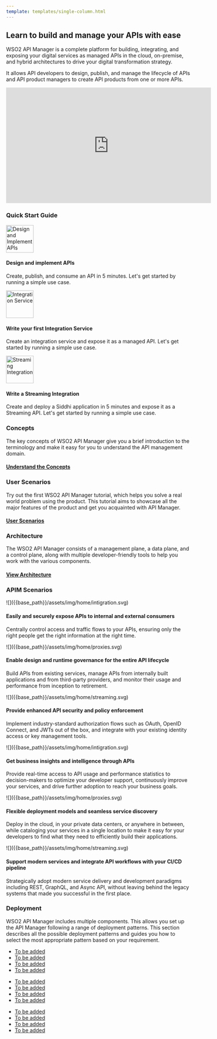 ```yaml
---
template: templates/single-column.html
---
```


<link href="https://fonts.googleapis.com/icon?family=Material+Icons" rel="stylesheet">
<div class="homePage">
    <div class="section01">
        <div class="leftContent">
            <h2>Learn to build and manage your APIs with ease  </h2>
            <p>
                WSO2 API Manager is a complete platform for building, integrating, and exposing your digital services as managed APIs in the cloud, on-premise, and hybrid architectures to drive your digital transformation strategy. 
            </p>
            <p>
                It allows API developers to design, publish, and manage the lifecycle of APIs and API product 
                managers to create API products from one or more APIs.
            </p>
        </div>
        <div class="rightImage">
            <iframe width="560" height="315" src="https://www.youtube-nocookie.com/embed/JejVjoaAc38?controls=0" 
            frameborder="0" allow="accelerometer; clipboard-write; encrypted-media; gyroscope" allowfullscreen></iframe>
        </div>
    </div>
    <div class="section02">
        <h3>Quick Start Guide</h3>
        <div class="linkWrapper">
            <div class="linkSet2" onclick="location.href='{{base_path}}/get-started/quick-start-guide/quick-start-guide';">
                <img src="{{base_path}}/assets/img/home/landing-page/design-and-implement-apis.svg" title="Design and Implement APIs" width="75" alt="Design and Implement APIs"/>
                <h4>Design and implement APIs</h4>
                <p>
                    Create, publish, and consume an API in 5 minutes. Let's get started by running a simple use case.
                </p>
            </div>
            <div class="linkSet2 middle" onclick="location.href='{{base_path}}/get-started/quick-start-guide/integration-qsg';">
                <img src="{{base_path}}/assets/img/home/landing-page/write-your-first-integration-service.svg" title="Integration Service" width="75" alt="Integration Service"/>
                <h4>Write your first Integration Service</h4>
                <p>
                    Create an integration service and expose it as a managed API. Let's get started by running a simple use case. 
                </p>
            </div>
            <div class="linkSet2 last" onclick="location.href='{{base_path}}/get-started/quick-start-guide/streaming-qsg';">
                <img src="{{base_path}}/assets/img/home/landing-page/write-a-streaming-integration.svg" title="Streaming Integration" width="75" alt="Streaming Integration"/>
                <h4>Write a Streaming Integration</h4>
                <p>
                    Create and deploy a Siddhi application in 5 minutes and expose it as a Streaming API. Let's get started by running a simple use case.
                </p>
            </div>
        </div>
    </div>
    <div class="section03">
        <div class="linkSet2" onclick="location.href='{{base_path}}/get-started/key-concepts';">
            <h3>Concepts</h3>
            <p>
                The key concepts of WSO2 API Manager give you a brief introduction to the terminology and make it easy for you to understand the API management domain.
            </p>
            <a href='{{base_path}}/get-started/key-concepts'><h4>Understand the Concepts</h4></a>
        </div>
        <div class="linkSet2 middle" onclick="location.href='{{base_path}}/tutorials/tutorials-overview';">
            <h3>User Scenarios</h3>
            <p>
                Try out the first WSO2 API Manager tutorial, which helps you solve a real world problem using the product. This tutorial aims to showcase all the major features of the product and get you acquainted with API Manager.
            </p>
            <a href='{{base_path}}/tutorials/tutorials-overview'><h4>User Scenarios</h4></a>
        </div>
        <div class="linkSet2 last" onclick="location.href='{{base_path}}/get-started/architecture';">
            <h3>Architecture</h3>
            <p>
                The WSO2 API Manager consists of a management plane, a data plane, and a control plane, along with multiple developer-friendly tools to help you work with the various components.
            </p>
            <a href='{{base_path}}/get-started/architecture'><h4>View Architecture</h4></a>
        </div>
    </div>
    <div class="section04">
        <h3>APIM Scenarios</h3>
        <div class="linkWrapper">
            <div class="linkSet2" onclick="location.href='{{base_path}}/tutorials/user-scenario';">
                ![]({{base_path}}/assets/img/home/intigration.svg)
                <h4>Easily and securely expose APIs to internal and external consumers</h4>
                <p>
                    Centrally control access and traffic flows to your APIs, ensuring only the right people get the right information at the right time. 
                </p>
            </div>
            <div class="linkSet2 middle" onclick="location.href='{{base_path}}/tutorials/user-scenario';">
                ![]({{base_path}}/assets/img/home/proxies.svg)
                <h4>Enable design and runtime governance for the entire API lifecycle</h4>
                <p>
                    Build APIs from existing services, manage APIs from internally built applications and from third-party providers, and monitor their usage and performance from inception to retirement.
                </p>
            </div>
            <div class="linkSet2 last" onclick="location.href='{{base_path}}/tutorials/user-scenario';">
                ![]({{base_path}}/assets/img/home/streaming.svg)
                <h4>Provide enhanced API security and policy enforcement</h4>
                <p>
                    Implement industry-standard authorization flows such as OAuth, OpenID Connect, and JWTs out of the box, and integrate with your existing identity access or key management tools.
                </p>
            </div>
        </div>
        <div class="linkWrapper">
            <div class="linkSet2" onclick="location.href='{{base_path}}/tutorials/user-scenario';">
                ![]({{base_path}}/assets/img/home/intigration.svg)
                <h4>Get business insights and intelligence through APIs</h4>
                <p>
                    Provide real-time access to API usage and performance statistics to decision-makers to optimize your developer support, continuously improve your services, and drive further adoption to reach your business goals. 
                </p>
            </div>
            <div class="linkSet2 middle" onclick="location.href='{{base_path}}/tutorials/user-scenario';">
                ![]({{base_path}}/assets/img/home/proxies.svg)
                <h4>Flexible deployment models and seamless service discovery</h4>
                <p>
                    Deploy in the cloud, in your private data centers, or anywhere in between, while cataloging your services in a single location to make it easy for your developers to find what they need to efficiently build their applications.
                </p>
            </div>
            <div class="linkSet2 last" onclick="location.href='{{base_path}}/tutorials/user-scenario';">
                ![]({{base_path}}/assets/img/home/streaming.svg)
                <h4>Support modern services and integrate API workflows with your CI/CD pipeline</h4>
                <p>
                    Strategically adopt modern service delivery and development paradigms including REST, GraphQL, and Async API, without leaving behind the legacy systems that made you successful in the first place.
                </p>
            </div>
        </div>
    </div>
    <div class="section05">
        <h3>Deployment</h3>
        <p>
            WSO2 API Manager includes multiple components. This allows you set up the API Manager following a range of deployment patterns. This section describes all the possible deployment patterns and guides you how to select the most appropriate pattern based on your requirement.
        </p>
        <div class="DeploymentWrapper">
            <div class="Deploymentlinks">
                <ul>
                    <li><a href='#'>To be added</a></li>
                    <li><a href='#'>To be added</a></li>
                    <li><a href='#'>To be added</a></li>
                    <li><a href='#'>To be added</a></li>
                </ul>
            </div>
            <div class="Deploymentlinks middle">
                <ul>
                    <li><a href='#'>To be added</a></li>
                    <li><a href='#'>To be added</a></li>
                    <li><a href='#'>To be added</a></li>
                    <li><a href='#'>To be added</a></li>
                </ul>
            </div>
            <div class="Deploymentlinks last">
                <ul>
                    <li><a href='#'>To be added</a></li>
                    <li><a href='#'>To be added</a></li>
                    <li><a href='#'>To be added</a></li>
                    <li><a href='#'>To be added</a></li>
                </ul>
            </div>
        </div>
    </div>
